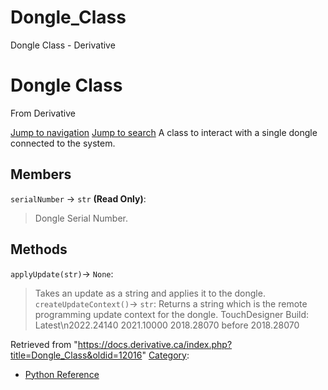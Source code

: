 

# Dongle_Class

Dongle Class - Derivative




# Dongle Class
From Derivative

[Jump to navigation](#mw-head)
[Jump to search](#searchInput)
A class to interact with a single dongle connected to the system.
  

## Members
`serialNumber` → `str` **(Read Only)**:
> Dongle Serial Number.
## Methods
`applyUpdate(str)`→ `None`:
> Takes an update as a string and applies it to the dongle.
`createUpdateContext()`→ `str`:
> Returns a string which is the remote programming update context for the dongle.
TouchDesigner Build: 
Latest\n2022.24140
2021.10000
2018.28070
before 2018.28070

Retrieved from "<https://docs.derivative.ca/index.php?title=Dongle_Class&oldid=12016>"
[Category](Special_Categories.html "Special:Categories"):
* [Python Reference](Category_Python_Reference.html "Category:Python Reference")